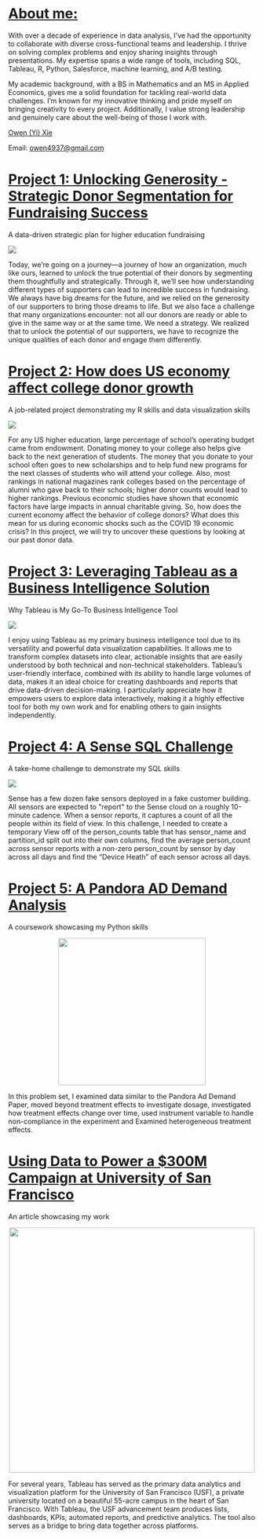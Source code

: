 # [About me:](https://www.linkedin.com/in/owen-yi-xie-a309a378/)
With over a decade of experience in data analysis, I’ve had the opportunity to collaborate with diverse cross-functional teams and leadership. I thrive on solving complex problems and enjoy sharing insights through presentations. My expertise spans a wide range of tools, including SQL, Tableau, R, Python, Salesforce, machine learning, and A/B testing.

My academic background, with a BS in Mathematics and an MS in Applied Economics, gives me a solid foundation for tackling real-world data challenges. I’m known for my innovative thinking and pride myself on bringing creativity to every project. Additionally, I value strong leadership and genuinely care about the well-being of those I work with.

<script src="https://platform.linkedin.com/badges/js/profile.js" async defer type="text/javascript"></script>
<div class="badge-base LI-profile-badge" data-locale="en_US" data-size="large" data-theme="dark" data-type="HORIZONTAL" data-vanity="owen-yi-xie-a309a378" data-version="v1"><a class="badge-base__link LI-simple-link" href="https://www.linkedin.com/in/owen-yi-xie-a309a378?trk=profile-badge">Owen (Yi) Xie</a></div>
             
Email: owen4937@gmail.com

# [Project 1: Unlocking Generosity - Strategic Donor Segmentation for Fundraising Success](https://github.com/owenxie123/Owen_Portfolio/blob/main/Copy%20of%20New%203D%20Model.docx%20(1).pdf)
A data-driven strategic plan for higher education fundraising

[<img src="/Owen_Portfolio/3D_ML.png" 
        style="display: block; margin: 0 auto" />](https://github.com/owenxie123/Owen_Portfolio/blob/main/Copy%20of%20New%203D%20Model.docx%20(1).pdf)

Today, we’re going on a journey—a journey of how an organization, much like ours, learned to unlock the true potential of their donors by segmenting them thoughtfully and strategically. Through it, we’ll see how understanding different types of supporters can lead to incredible success in fundraising. We always have big dreams for the future, and we relied on the generosity of our supporters to bring those dreams to life. But we also face a challenge that many organizations encounter: not all our donors are ready or able to give in the same way or at the same time. We need a strategy. We realized that to unlock the potential of our supporters, we have to recognize the unique qualities of each donor and engage them differently.

# [Project 2: How does US economy affect college donor growth](https://github.com/owenxie123/Owen_Portfolio/blob/main/How%20does%20US%20economy%20affect%20college%20donor%20growth.pdf)
A job-related project demonstrating my R skills and data visualization skills

[<img src="/Owen_Portfolio/ecomfinal_1.PNG" 
        style="display: block; margin: 0 auto" />](https://github.com/owenxie123/Owen_Portfolio/blob/main/How%20does%20US%20economy%20affect%20college%20donor%20growth.pdf)

For any US higher education, large percentage of school’s operating budget came from endowment. Donating money to your college also helps give back to the next generation of students. The money that you donate to your school often goes to new scholarships and to help fund new programs for the next classes of students who will attend your college. Also, most rankings in national magazines rank colleges based on the percentage of alumni who gave back to their schools; higher donor counts would lead to higher rankings.  Previous economic studies have shown that economic factors have large impacts in annual charitable giving. So, how does the current economy affect the behavior of college donors? What does this mean for us during economic shocks such as the COVID 19 economic crisis? In this project, we will try to uncover these questions by looking at our past donor data.

# [Project 3: Leveraging Tableau as a Business Intelligence Solution](https://github.com/owenxie123/Owen_Portfolio/blob/main/greatest%20strengths%20is%20problem.pdf)
Why Tableau is My Go-To Business Intelligence Tool

[<img src="/Owen_Portfolio/TABLEAU_SOFTWARE_LOGOjpg_Logo.jpg" 
        style="display: block; margin: 0 auto" />](https://github.com/owenxie123/Owen_Portfolio/blob/main/greatest%20strengths%20is%20problem.pdf)

I enjoy using Tableau as my primary business intelligence tool due to its versatility and powerful data visualization capabilities. It allows me to transform complex datasets into clear, actionable insights that are easily understood by both technical and non-technical stakeholders. Tableau’s user-friendly interface, combined with its ability to handle large volumes of data, makes it an ideal choice for creating dashboards and reports that drive data-driven decision-making. I particularly appreciate how it empowers users to explore data interactively, making it a highly effective tool for both my own work and for enabling others to gain insights independently.

# [Project 4: A Sense SQL Challenge](https://github.com/owenxie123/Owen_Portfolio/blob/main/Sense_SQL_Challenge.sql)
A take-home challenge to demonstrate my SQL skills

[<img src="/Owen_Portfolio/SQL.PNG" 
        style="display: block; margin: 0 auto" />](https://github.com/owenxie123/Owen_Portfolio/blob/main/Sense_SQL_Challenge.sql)

Sense has a few dozen fake sensors deployed in a fake customer building. All sensors are expected to "report" to the Sense cloud on a roughly 10-minute cadence. When a sensor reports, it captures a count of all the people within its field of view. In this challenge, I needed to create a temporary View off of the person_counts table that has sensor_name and partition_id split out into their own columns, find the average person_count across sensor reports with a non-zero person_count by sensor by day across all days and find the “Device Heath” of each sensor across all days. 

# [Project 5: A Pandora AD Demand Analysis](https://github.com/owenxie123/Owen_Portfolio/blob/main/Dosage%2C_Timing%2C_and_IV.ipynb)
A coursework showcasing my Python skills

[<img src="/Owen_Portfolio/Python.PNG" 
        height="300"
        style="display: block; margin: 0 auto" />](https://github.com/owenxie123/Owen_Portfolio/blob/main/Dosage%2C_Timing%2C_and_IV.ipynb)

In this problem set, I examined data similar to the Pandora Ad Demand Paper, moved beyond treatment effects to investigate dosage, investigated how treatment effects change over time, used instrument variable to handle non-compliance in the experiment and Examined heterogeneous treatment effects. 

# [Using Data to Power a $300M Campaign at University of San Francisco](https://www.salesforce.org/blog/data-powered-campaign-usf/)
An article showcasing my work

[<img src="/Owen_Portfolio/USF_photo_high_res.jpg"
         height="500"
         style="display: block; margin: 0 auto" />](https://www.salesforce.org/blog/data-powered-campaign-usf/)

For several years, Tableau has served as the primary data analytics and visualization platform for the University of San Francisco (USF), a private university located on a beautiful 55-acre campus in the heart of San Francisco. With Tableau, the USF advancement team produces lists, dashboards, KPIs, automated reports, and predictive analytics. The tool also serves as a bridge to bring data together across platforms.
